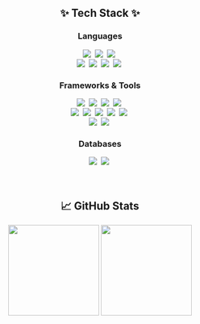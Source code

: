 <!--### 👨‍💻 About Me-->

<h2 align="center">✨ Tech Stack ✨</h2>
<h3 align="center">Languages</h3>
<div align="center">
    <img src="https://img.shields.io/badge/python-3776AB.svg?style=for-the-badge&logo=python&logoColor=white"/>&nbsp
    <img src="https://img.shields.io/badge/javascript-F7DF1E.svg?style=for-the-badge&logo=javascript&logoColor=black"/>&nbsp
    <img src="https://img.shields.io/badge/typescript-3178C6.svg?style=for-the-badge&logo=typescript&logoColor=white"/>&nbsp
</div>
<div align="center">
    <img src="https://img.shields.io/badge/C-3178C6.svg?style=for-the-badge&logo=cplusplus&logoColor=white"/>&nbsp
    <img src="https://img.shields.io/badge/java-007396.svg?style=for-the-badge&logo=java&logoColor=white"/>&nbsp
    <img src="https://img.shields.io/badge/dart-0175C2.svg?style=for-the-badge&logo=dart&logoColor=white"/>&nbsp
    <img src="https://img.shields.io/badge/go-00ADD8.svg?style=for-the-badge&logo=go&logoColor=white"/>&nbsp
</div>

<h3 align="center">Frameworks & Tools</h3>
<div align="center">
    <img src="https://img.shields.io/badge/express-000000.svg?style=for-the-badge&logo=express&logoColor=white"/>&nbsp
    <img src="https://img.shields.io/badge/nestjs-E0234E.svg?style=for-the-badge&logo=nestjs&logoColor=white"/>&nbsp
    <img src="https://img.shields.io/badge/fastapi-009688.svg?style=for-the-badge&logo=fastapi&logoColor=white"/>&nbsp
    <img src="https://img.shields.io/badge/Flutter-02569B.svg?style=for-the-badge&logo=flutter&logoColor=white"/>&nbsp
</div>
<div align="center">
    <img src="https://img.shields.io/badge/aws-232F3E.svg?style=for-the-badge&logo=amazonwebservices&logoColor=white"/>&nbsp
    <img src="https://img.shields.io/badge/ms azure-0067A0.svg?style=for-the-badge&logo=azure&logoColor=white"/>&nbsp
    <img src="https://img.shields.io/badge/elastic-005571.svg?style=for-the-badge&logo=elastic&logoColor=white"/>&nbsp
    <img src="https://img.shields.io/badge/kafka-231F20.svg?style=for-the-badge&logo=apachekafka&logoColor=white"/>&nbsp
    <img src="https://img.shields.io/badge/docker-2496ED.svg?style=for-the-badge&logo=docker&logoColor=white"/>&nbsp
</div>
<div align="center">
    <img src="https://img.shields.io/badge/tensorflow-FF6F00.svg?style=for-the-badge&logo=tensorflow&logoColor=white"/>&nbsp
    <img src="https://img.shields.io/badge/pytorch-EE4C2C.svg?style=for-the-badge&logo=pytorch&logoColor=white"/>&nbsp
</div>

<h3 align="center">Databases</h3>
<div align="center">
    <img src="https://img.shields.io/badge/mysql-4479A1.svg?style=for-the-badge&logo=mysql&logoColor=white"/>&nbsp
    <img src="https://img.shields.io/badge/mongodb-47A248.svg?style=for-the-badge&logo=mongodb&logoColor=white"/>&nbsp
</div>

<br>
<br>

<h2 align="center"> 📈 GitHub Stats </h2>
<p align="center">
  <img height="180em" src="https://github-readme-stats.vercel.app/api?username=hanseul37&show_icons=true&theme=radical&count_private=true" />
  <img height="180em" src="https://github-readme-stats.vercel.app/api/top-langs/?username=hanseul37&hide=Makefile,Assembly&layout=compact&theme=radical" />
</p>
